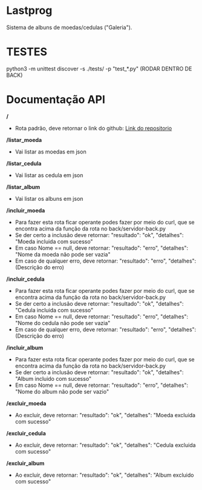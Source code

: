 # Lastprog
Sistema de albuns de moedas/cedulas ("Galeria").

# TESTES

python3 -m unittest discover -s ./tests/ -p "test_*.py" (RODAR DENTRO DE BACK)

# Documentação API

**/**
- Rota padrão, deve retornar o link do github: [Link do repositorio](https://github.com/SamuelCandido/lastprog)

**/listar_moeda**
- Vai listar as moedas em json

**/listar_cedula**
- Vai listar as cedula em json

**/listar_album**
- Vai listar os albuns em json

**/incluir_moeda**
- Para fazer esta rota ficar operante podes fazer por meio do curl, que se encontra acima da função da rota no back/servidor-back.py
- Se der certo a inclusão deve retornar: "resultado": "ok",  "detalhes": "Moeda incluida com sucesso"
- Em caso Nome == null, deve retornar: "resultado": "erro",  "detalhes": "Nome da moeda não pode ser vazia"
- Em caso de qualquer erro, deve retornar: "resultado": "erro",  "detalhes": (Descrição do erro)

**/incluir_cedula**
- Para fazer esta rota ficar operante podes fazer por meio do curl, que se encontra acima da função da rota no back/servidor-back.py
- Se der certo a inclusão deve retornar: "resultado": "ok",  "detalhes": "Cedula incluida com sucesso"
- Em caso Nome == null, deve retornar: "resultado": "erro",  "detalhes": "Nome do cedula não pode ser vazia"
- Em caso de qualquer erro, deve retornar: "resultado": "erro",  "detalhes": (Descrição do erro)

**/incluir_album**
- Para fazer esta rota ficar operante podes fazer por meio do curl, que se encontra acima da função da rota no back/servidor-back.py
- Se der certo a inclusão deve retornar: "resultado": "ok",  "detalhes": "Album incluido com sucesso"
- Em caso Nome == null, deve retornar: "resultado": "erro",  "detalhes": "Nome do album não pode ser vazio"

**/excluir_moeda**
- Ao excluir, deve retornar: "resultado": "ok", "detalhes": "Moeda excluida com sucesso"

**/excluir_cedula**
- Ao excluir, deve retornar: "resultado": "ok", "detalhes": "Cedula excluida com sucesso"

**/excluir_album**
- Ao excluir, deve retornar: "resultado": "ok", "detalhes": "Album excluido com sucesso"

